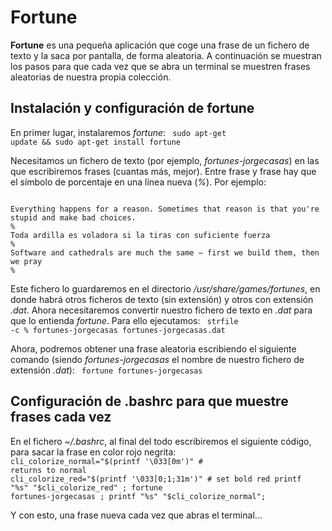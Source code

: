 # Fortune

**Fortune** es una pequeña aplicación que coge una frase de un fichero de texto y la saca por pantalla, de forma aleatoria. A continuación se muestran los pasos para que cada vez que se abra un terminal se muestren frases aleatorias de nuestra propia colección.

## Instalación y configuración de fortune
En primer lugar, instalaremos _fortune_:
<code>
sudo apt-get update && sudo apt-get install fortune
</code>

Necesitamos un fichero de texto (por ejemplo, _fortunes-jorgecasas_) en las que escribiremos frases (cuantas más, mejor). Entre frase y frase hay que el símbolo de porcentaje en una línea nueva (_%_). Por ejemplo:

<code>
Everything happens for a reason. Sometimes that reason is that you're stupid and make bad choices.
%
Toda ardilla es voladora si la tiras con suficiente fuerza
%
Software and cathedrals are much the same – first we build them, then we pray 
%
</code>

Este fichero lo guardaremos en el directorio _/usr/share/games/fortunes_, en donde habrá otros ficheros de texto (sin extensión) y otros con extensión _.dat_. Ahora necesitaremos convertir nuestro fichero de texto en _.dat_ para que lo entienda _fortune_. Para ello ejecutamos:
<code>
strfile -c % fortunes-jorgecasas fortunes-jorgecasas.dat
</code>

Ahora, podremos obtener una frase aleatoria escribiendo el siguiente comando (siendo _fortunes-jorgecasas_ el nombre de nuestro fichero de extensión _.dat_):
<code>
fortune fortunes-jorgecasas
</code>

## Configuración de .bashrc para que muestre frases cada vez

En el fichero _~/.bashrc_, al final del todo escribiremos el siguiente código, para sacar la frase en color rojo negrita:
<code>
cli_colorize_normal="$(printf '\033[0m')" # returns to normal
cli_colorize_red="$(printf '\033[0;1;31m')" # set bold red
printf "%s" "$cli_colorize_red" ; fortune fortunes-jorgecasas ; printf "%s" "$cli_colorize_normal";
</code>

Y con esto, una frase nueva cada vez que abras el terminal... 